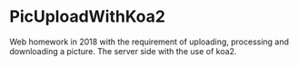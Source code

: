 # PicUploadWithKoa2
Web homework in 2018 with the requirement of uploading, processing and downloading a picture.
The server side with the use of koa2.
